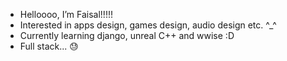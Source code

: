 - Helloooo, I’m Faisal!!!!! 
- Interested in apps design, games design, audio design etc. ^_^
- Currently learning django, unreal C++ and wwise :D
- Full stack... 😓

<!---
Voyager0001/Voyager0001 is a ✨ special ✨ repository because its `README.md` (this file) appears on your GitHub profile.
You can click the Preview link to take a look at your changes.
--->
